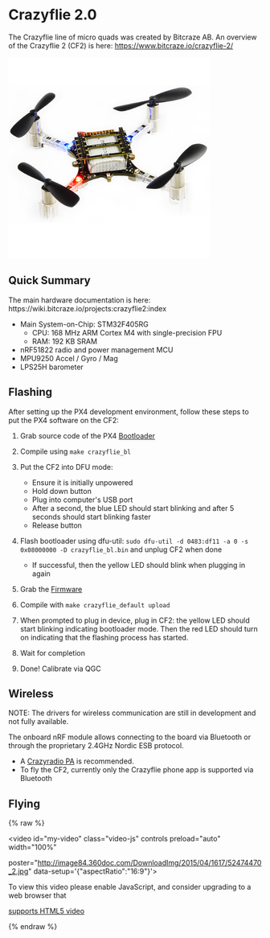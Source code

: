 # Crazyflie 2.0

The Crazyflie line of micro quads was created by Bitcraze AB. An overview of the Crazyflie 2 (CF2) is here: https://www.bitcraze.io/crazyflie-2/

![crazy](/pictures/hardware/crazyflie2.png)

## Quick Summary

<aside class="tip">
The main hardware documentation is here: https://wiki.bitcraze.io/projects:crazyflie2:index
</aside>

  * Main System-on-Chip: STM32F405RG
    * CPU: 168 MHz ARM Cortex M4 with single-precision FPU
    * RAM: 192 KB SRAM
  * nRF51822 radio and power management MCU
  * MPU9250 Accel / Gyro / Mag
  * LPS25H barometer


## Flashing

After setting up the PX4 development environment, follow these steps to put the PX4 software on the CF2:

1. Grab source code of the PX4 [Bootloader](https://github.com/PX4/Bootloader)

2. Compile using `make crazyflie_bl`

3. Put the CF2 into DFU mode:
	- Ensure it is initially unpowered
	- Hold down button
	- Plug into computer's USB port
	- After a second, the blue LED should start blinking and after 5 seconds should start blinking faster
	- Release button

4. Flash bootloader using dfu-util: `sudo dfu-util -d 0483:df11 -a 0 -s 0x08000000 -D crazyflie_bl.bin` and unplug CF2 when done
	- If successful, then the yellow LED should blink when plugging in again

5. Grab the [Firmware](https://github.com/PX4/Bootloader)

6. Compile with `make crazyflie_default upload`

7. When prompted to plug in device, plug in CF2: the yellow LED should start blinking indicating bootloader mode. Then the red LED should turn on indicating that the flashing process has started.

8. Wait for completion

9. Done! Calibrate via QGC

## Wireless

NOTE: The drivers for wireless communication are still in development and not fully available.

The onboard nRF module allows connecting to the board via Bluetooth or through the proprietary 2.4GHz Nordic ESB protocol.
- A [Crazyradio PA](https://www.bitcraze.io/crazyradio-pa/) is recommended.
- To fly the CF2, currently only the Crazyflie phone app is supported via Bluetooth

## Flying

{% raw %}

<video id="my-video" class="video-js" controls preload="auto" width="100%"

poster="http://image84.360doc.com/DownloadImg/2015/04/1617/52474470_2.jpg" data-setup='{"aspectRatio":"16:9"}'>

 <source src="http://7xvob5.com2.z0.glb.qiniucdn.com/Crazyflie%202.0-%20PX4%20Manual%20Stabilized.mp4" type='video/mp4' >

 <p class="vjs-no-js">

 To view this video please enable JavaScript, and consider upgrading to a web browser that

 <a href="http://videojs.com/html5-video-support/" target="_blank">supports HTML5 video</a>

 </p>

</video>

{% endraw %}


